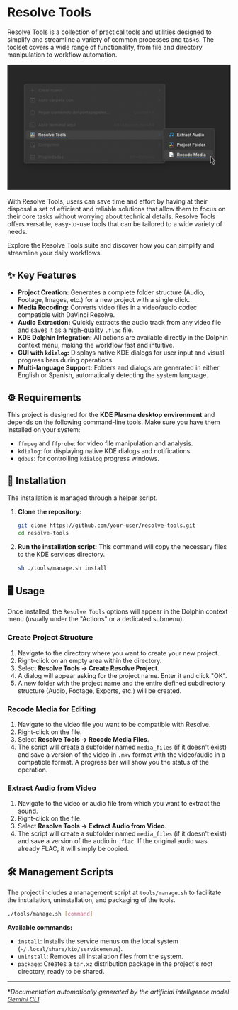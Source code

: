 # Resolve Tools

Resolve Tools is a collection of practical tools and utilities designed to simplify and streamline a variety of common processes and tasks. The toolset covers a wide range of functionality, from file and directory manipulation to workflow automation.

![Alt text](icons/resolve-tools-dolphin-menu.png)

With Resolve Tools, users can save time and effort by having at their disposal a set of efficient and reliable solutions that allow them to focus on their core tasks without worrying about technical details. Resolve Tools offers versatile, easy-to-use tools that can be tailored to a wide variety of needs.

Explore the Resolve Tools suite and discover how you can simplify and streamline your daily workflows.

## ✨ Key Features

- **Project Creation:** Generates a complete folder structure (Audio, Footage, Images, etc.) for a new project with a single click.
- **Media Recoding:** Converts video files in a video/audio codec compatible with DaVinci Resolve.
- **Audio Extraction:** Quickly extracts the audio track from any video file and saves it as a high-quality `.flac` file.
- **KDE Dolphin Integration:** All actions are available directly in the Dolphin context menu, making the workflow fast and intuitive.
- **GUI with `kdialog`:** Displays native KDE dialogs for user input and visual progress bars during operations.
- **Multi-language Support:** Folders and dialogs are generated in either English or Spanish, automatically detecting the system language.

## ⚙️ Requirements

This project is designed for the **KDE Plasma desktop environment** and depends on the following command-line tools. Make sure you have them installed on your system:

- `ffmpeg` and `ffprobe`: for video file manipulation and analysis.
- `kdialog`: for displaying native KDE dialogs and notifications.
- `qdbus`: for controlling `kdialog` progress windows.

## 🚀 Installation

The installation is managed through a helper script.

1.  **Clone the repository:**

    ```sh
    git clone https://github.com/your-user/resolve-tools.git
    cd resolve-tools
    ```

2.  **Run the installation script:**
    This command will copy the necessary files to the KDE services directory.

    ```sh
    sh ./tools/manage.sh install
    ```

## 🖥️ Usage

Once installed, the `Resolve Tools` options will appear in the Dolphin context menu (usually under the "Actions" or a dedicated submenu).

### Create Project Structure

1.  Navigate to the directory where you want to create your new project.
2.  Right-click on an empty area within the directory.
3.  Select **Resolve Tools → Create Resolve Project**.
4.  A dialog will appear asking for the project name. Enter it and click "OK".
5.  A new folder with the project name and the entire defined subdirectory structure (Audio, Footage, Exports, etc.) will be created.

### Recode Media for Editing

1.  Navigate to the video file you want to be compatible with Resolve.
2.  Right-click on the file.
3.  Select **Resolve Tools → Recode Media Files**.
4.  The script will create a subfolder named `media_files` (if it doesn't exist) and save a version of the video in `.mkv` format with the video/audio in a compatible format. A progress bar will show you the status of the operation.

### Extract Audio from Video

1.  Navigate to the video or audio file from which you want to extract the sound.
2.  Right-click on the file.
3.  Select **Resolve Tools → Extract Audio from Video**.
4.  The script will create a subfolder named `media_files` (if it doesn't exist) and save a version of the audio in `.flac`. If the original audio was already FLAC, it will simply be copied.

## 🛠️ Management Scripts

The project includes a management script at `tools/manage.sh` to facilitate the installation, uninstallation, and packaging of the tools.

```sh
./tools/manage.sh [command]
```

**Available commands:**

- `install`: Installs the service menus on the local system (`~/.local/share/kio/servicemenus`).
- `uninstall`: Removes all installation files from the system.
- `package`: Creates a `tar.xz` distribution package in the project's root directory, ready to be shared.

---

\*_Documentation automatically generated by the artificial intelligence model [Gemini CLI](https://github.com/google-gemini/gemini-cli)._
